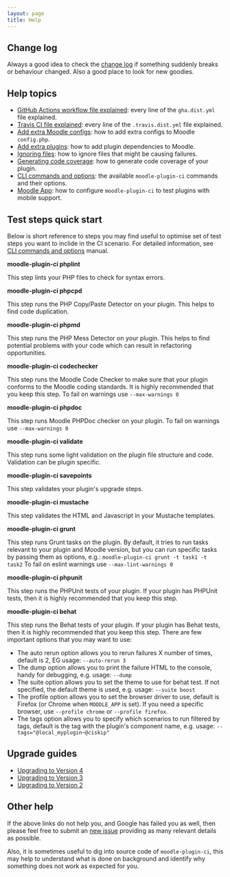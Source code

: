```yaml
---
layout: page
title: Help
---
```


## Change log

Always a good idea to check the [change log](CHANGELOG.md) if something suddenly breaks or behaviour changed.  Also a good place to look for new goodies.

## Help topics

* [GitHub Actions workflow file explained](GHAFileExplained.md): every line of the `gha.dist.yml` file explained.
* [Travis CI file explained](TravisFileExplained.md): every line of the `.travis.dist.yml` file explained.
* [Add extra Moodle configs](AddExtraConfig.md): how to add extra configs to Moodle `config.php`.
* [Add extra plugins](AddExtraPlugins.md): how to add plugin dependencies to Moodle.
* [Ignoring files](IgnoringFiles.md): how to ignore files that might be causing failures.
* [Generating code coverage](CodeCoverage.md): how to generate code coverage of your plugin.
* [CLI commands and options](CLI.md): the available `moodle-plugin-ci` commands and their options.
* [Moodle App](MoodleApp.md): how to configure `moodle-plugin-ci` to test plugins with mobile support.

## Test steps quick start

Below is short reference to steps you may find useful to optimise set of test steps you want to
inclide in the CI scenario. For detailed information, see [CLI commands and options](CLI.md) manual.

**moodle-plugin-ci phplint**

This step lints your PHP files to check for syntax errors.

**moodle-plugin-ci phpcpd**

This step runs the PHP Copy/Paste Detector on your plugin. This helps to find
code duplication.

**moodle-plugin-ci phpmd**

This step runs the PHP Mess Detector on your plugin. This helps to find
potential problems with your code which can result in refactoring
opportunities.

**moodle-plugin-ci codechecker**

This step runs the Moodle Code Checker to make sure that your
plugin conforms to the Moodle coding standards.  It is highly recommended that
you keep this step.  To fail on warnings use `--max-warnings 0`

**moodle-plugin-ci phpdoc**

This step runs Moodle PHPDoc checker on your plugin. To fail on warnings use `--max-warnings 0`

**moodle-plugin-ci validate**

This step runs some light validation on the plugin file structure
and code.  Validation can be plugin specific.

**moodle-plugin-ci savepoints**

This step validates your plugin's upgrade steps.

**moodle-plugin-ci mustache**

This step validates the HTML and Javascript in your Mustache templates.

**moodle-plugin-ci grunt**

This step runs Grunt tasks on the plugin.  By default, it tries to run tasks
relevant to your plugin and Moodle version, but you can run specific tasks by
passing them as options, e.g.: `moodle-plugin-ci grunt -t task1 -t task2` To
fail on eslint warnings use `--max-lint-warnings 0`

**moodle-plugin-ci phpunit**

This step runs the PHPUnit tests of your plugin.  If your plugin has
PHPUnit tests, then it is highly recommended that you keep this step.

**moodle-plugin-ci behat**

This step runs the Behat tests of your plugin.  If your plugin has
Behat tests, then it is highly recommended that you keep this step.
There are few important options that you may want to use:
- The auto rerun option allows you to rerun failures X number of times,
  default is 2, EG usage: `--auto-rerun 3`
- The dump option allows you to print the failure HTML to the console,
  handy for debugging, e.g. usage: `--dump`
- The suite option allows you to set the theme to use for behat test. If
  not specified, the default theme is used, e.g. usage: `--suite boost`
- The profile option allows you to set the browser driver to use,
  default is Firefox (or Chrome when `MOODLE_APP` is set). If you need a specific browser,
  use `--profile chrome` or `--profile firefox`.
- The tags option allows you to specify which scenarios to run filtered by tags,
  default is the tag with the plugin's component name, e.g. usage: `--tags="@local_myplugin~@ciskip"`

## Upgrade guides

* [Upgrading to Version 4](UPGRADE-4.0.md)
* [Upgrading to Version 3](UPGRADE-3.0.md)
* [Upgrading to Version 2](UPGRADE-2.0.md)


## Other help

If the above links do not help you, and Google has failed you as well, then please feel free
to submit an [new issue](https://github.com/moodlehq/moodle-plugin-ci/issues/new) providing
as many relevant details as possible.

Also, it is sometimes useful to dig into source code of `moodle-plugin-ci`, this may
help to understand what is done on background and identify why something does
not work as expected for you.
